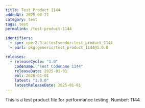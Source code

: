 ```yaml
---
title: Test Product 1144
addedAt: 2025-08-21
category: test
tags: test
permalink: /test-product-1144

identifiers:
  - cpe: cpe:2.3:a:testvendor:test_product_1144
  - purl: pkg:generic/test_product_1144@1.0.0

releases:
  - releaseCycle: "1.0"
    codename: "Test Codename 1144"
    releaseDate: 2025-01-01
    eol: 2026-01-01
    latest: "1.0.0"
    latestReleaseDate: 2025-01-01
---
```


This is a test product file for performance testing. Number: 1144
